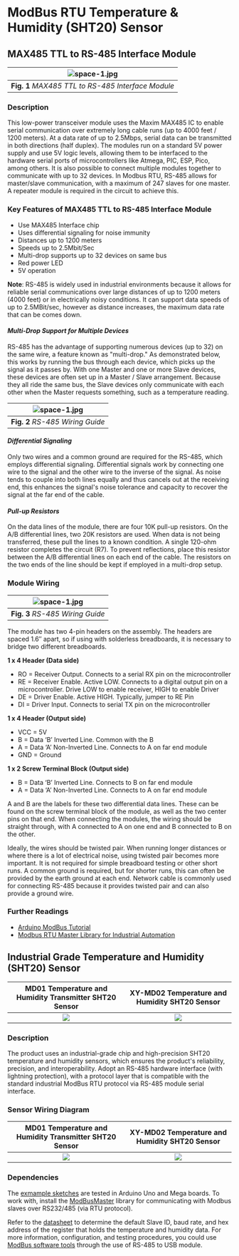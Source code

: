 # ModBus RTU Temperature & Humidity (SHT20) Sensor

## MAX485 TTL to RS-485 Interface Module

| ![space-1.jpg](https://github.com/TronixLab/ModBus-RTU-Temperature-Humidity-SHT20-Sensor/blob/main/Docs/MAX485-RS-485-Interface-Module-Connections.jpg) | 
|:--:| 
| **Fig. 1** *MAX485 TTL to RS-485 Interface Module* |

### Description
This low-power transceiver module uses the Maxim MAX485 IC to enable serial communication over extremely long cable runs (up to 4000 feet / 1200 meters). At a data rate of up to 2.5Mbps, serial data can be transmitted in both directions (half duplex). The modules run on a standard 5V power supply and use 5V logic levels, allowing them to be interfaced to the hardware serial ports of microcontrollers like Atmega, PIC, ESP, Pico, among others. It is also possible to connect multiple modules together to communicate with up to 32 devices. In Modbus RTU, RS-485 allows for master/slave communication, with a maximum of 247 slaves for one master. A repeater module is required in the circuit to achieve this.

### Key Features of MAX485 TTL to RS-485 Interface Module
* Use MAX485 Interface chip
* Uses differential signaling for noise immunity
* Distances up to 1200 meters
* Speeds up to 2.5Mbit/Sec
* Multi-drop supports up to 32 devices on same bus
* Red power LED
* 5V operation

**Note**: RS-485 is widely used in industrial environments because it allows for reliable serial communications over large distances of up to 1200 meters (4000 feet) or in electrically noisy conditions. It can support data speeds of up to 2.5MBit/sec, however as distance increases, the maximum data rate that can be comes down.

#### *Multi-Drop Support for Multiple Devices*
RS-485 has the advantage of supporting numerous devices (up to 32) on the same wire, a feature known as "multi-drop."
As demonstrated below, this works by running the bus through each device, which picks up the signal as it passes by.
With one Master and one or more Slave devices, these devices are often set up in a Master / Slave arrangement. Because they all ride the same bus, the Slave devices only communicate with each other when the Master requests something, such as a temperature reading.

| ![space-1.jpg](https://github.com/TronixLab/ModBus-RTU-Temperature-Humidity-SHT20-Sensor/blob/main/Docs/rs485_line.jpg) | 
|:--:| 
| **Fig. 2** *RS-485 Wiring Guide* |

#### *Differential Signaling*
Only two wires and a common ground are required for the RS-485, which employs differential signaling. Differential signals work by connecting one wire to the signal and the other wire to the inverse of the signal. As noise tends to couple into both lines equally and thus cancels out at the receiving end, this enhances the signal's noise tolerance and capacity to recover the signal at the far end of the cable.

#### *Pull-up Resistors*
On the data lines of the module, there are four 10K pull-up resistors. On the A/B differential lines, two 20K resistors are used. When data is not being transferred, these pull the lines to a known condition. A single 120-ohm resistor completes the circuit (R7). To prevent reflections, place this resistor between the A/B differential lines on each end of the cable. The resistors on the two ends of the line should be kept if employed in a multi-drop setup. 

### Module Wiring
| ![space-1.jpg](https://github.com/TronixLab/ModBus-RTU-Temperature-Humidity-SHT20-Sensor/blob/main/Docs/RS485_Module_HCMODU0081_Diagram.png) | 
|:--:| 
| **Fig. 3** *RS-485 Wiring Guide* |

The module has two 4-pin headers on the assembly. The headers are spaced 1.6″ apart, so if using with solderless breadboards, it is necessary to bridge two different breadboards.

**1 x 4 Header (Data side)**
* RO = Receiver Output. Connects to a serial RX pin on the microcontroller
* RE = Receiver Enable. Active LOW. Connects to a digital output pin on a microcontroller. Drive LOW to enable receiver, HIGH to enable Driver
* DE = Driver Enable. Active HIGH. Typically, jumper to RE Pin
* DI = Driver Input. Connects to serial TX pin on the microcontroller

**1 x 4 Header (Output side)**
* VCC = 5V
* B = Data ‘B’ Inverted Line. Common with the B
* A = Data ‘A’ Non-Inverted Line. Connects to A on far end module
* GND = Ground

**1 x 2 Screw Terminal Block (Output side)**
* B = Data ‘B’ Inverted Line. Connects to B on far end module
* A = Data ‘A’ Non-Inverted Line. Connects to A on far end module

A and B are the labels for these two differential data lines. These can be found on the screw terminal block of the module, as well as the two center pins on that end.
When connecting the modules, the wiring should be straight through, with A connected to A on one end and B connected to B on the other.

Ideally, the wires should be twisted pair. When running longer distances or where there is a lot of electrical noise, using twisted pair becomes more important. It is not required for simple breadboard testing or other short runs. A common ground is required, but for shorter runs, this can often be provided by the earth ground at each end. Network cable is commonly used for connecting RS-485 because it provides twisted pair and can also provide a ground wire.

### Further Readings
* [Arduino ModBus Tutorial](https://arduinogetstarted.com/tutorials/arduino-modbus)
* [Modbus RTU Master Library for Industrial Automation](https://www.industrialshields.com/blog/arduino-industrial-1/post/modbus-rtu-master-library-for-industrial-automation-200)

## Industrial Grade Temperature and Humidity (SHT20) Sensor
MD01 Temperature and Humidity Transmitter SHT20 Sensor  |  XY-MD02 Temperature and Humidity SHT20 Sensor      
:------------------------------------------------------:|:------------------------------------------------------------------------:
![](https://img.joomcdn.net/dd8e862859759bb0ce20db0a96a7b5d750c1e072_original.jpeg)   |  ![](https://alexnld.com/wp-content/uploads/2020/01/fecddabe-153d-41fb-a6fd-8419b930c41c.jpeg)

### Description
The product uses an industrial-grade chip and high-precision SHT20 temperature and humidity sensors, which ensures the product's reliability, precision, and interoperability. Adopt an RS-485 hardware interface (with lightning protection), with a protocol layer that is compatible with the standard industrial ModBus RTU protocol via RS-485 module serial interface. 

### Sensor Wiring Diagram
MD01 Temperature and Humidity Transmitter SHT20 Sensor  |  XY-MD02 Temperature and Humidity SHT20 Sensor      
:------------------------------------------------------:|:------------------------------------------------------------------------:
![](https://github.com/TronixLab/ModBus-RTU-Temperature-Humidity-SHT20-Sensor/blob/main/Docs/e0b25240316389ce.jpg)   |  ![](https://github.com/TronixLab/ModBus-RTU-Temperature-Humidity-SHT20-Sensor/blob/main/Docs/sht20-temperature-humidity-sensor-rs485-pmdway-7_856x368.jpg)

### Dependencies
The [exmample sketches](https://github.com/TronixLab/ModBus-RTU-Temperature-Humidity-SHT20-Sensor/tree/main/Examples) are tested in Arduino Uno and Mega boards. To work with, install the [ModBusMaster](https://github.com/4-20ma/ModbusMaster) library for communicating with Modbus slaves over RS232/485 (via RTU protocol).

Refer to the [datasheet](https://github.com/TronixLab/ModBus-RTU-Temperature-Humidity-SHT20-Sensor/tree/main/Datasheet) to determine the default Slave ID, baud rate, and hex address of the register that holds the temperature and humidity data. For more information, configuration, and testing procedures, you could use [ModBus software tools](https://github.com/TronixLab/ModBus-RTU-Temperature-Humidity-SHT20-Sensor/tree/main/Modbus%20Software%20Tools) through the use of RS-485 to USB module.
